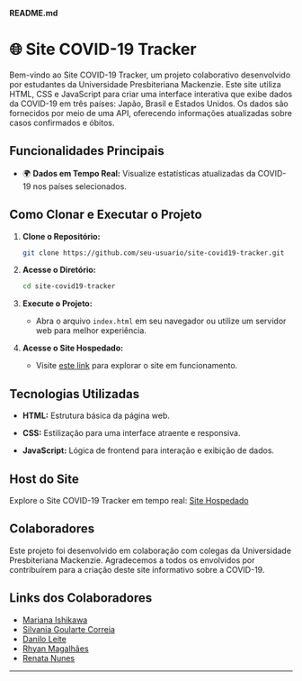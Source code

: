 **README.md**

# 🌐 Site COVID-19 Tracker

Bem-vindo ao Site COVID-19 Tracker, um projeto colaborativo desenvolvido por estudantes da Universidade Presbiteriana Mackenzie. Este site utiliza HTML, CSS e JavaScript para criar uma interface interativa que exibe dados da COVID-19 em três países: Japão, Brasil e Estados Unidos. Os dados são fornecidos por meio de uma API, oferecendo informações atualizadas sobre casos confirmados e óbitos.

## Funcionalidades Principais

- 🌍 **Dados em Tempo Real:** Visualize estatísticas atualizadas da COVID-19 nos países selecionados.

## Como Clonar e Executar o Projeto

1. **Clone o Repositório:**
    ```bash
    git clone https://github.com/seu-usuario/site-covid19-tracker.git
    ```

2. **Acesse o Diretório:**
    ```bash
    cd site-covid19-tracker
    ```

3. **Execute o Projeto:**
    - Abra o arquivo `index.html` em seu navegador ou utilize um servidor web para melhor experiência.

4. **Acesse o Site Hospedado:**
    - Visite [este link](https://paperspls.github.io/Site_COVID-19_Tracker/) para explorar o site em funcionamento.

## Tecnologias Utilizadas

- **HTML:** Estrutura básica da página web.
  
- **CSS:** Estilização para uma interface atraente e responsiva.

- **JavaScript:** Lógica de frontend para interação e exibição de dados.

## Host do Site

Explore o Site COVID-19 Tracker em tempo real: [Site Hospedado](https://paperspls.github.io/Site_COVID-19_Tracker/)

## Colaboradores

Este projeto foi desenvolvido em colaboração com colegas da Universidade Presbiteriana Mackenzie. Agradecemos a todos os envolvidos por contribuírem para a criação deste site informativo sobre a COVID-19.

## Links dos Colaboradores

- [Mariana Ishikawa](https://github.com/tsukishikawa)
- [Silvania Goularte Correia](https://github.com/silvaniacorreia)
- [Danilo Leite](https://github.com/DDanDev)
- [Rhyan Magalhães](https://github.com/paperspls)
- [Renata Nunes](https://github.com/Renehx)

---

